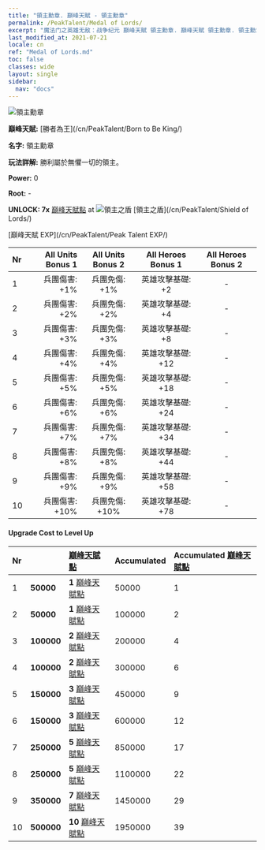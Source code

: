```yaml
---
title: "領主勳章. 巔峰天賦 - 領主勳章"
permalink: /PeakTalent/Medal of Lords/
excerpt: "魔法门之英雄无敌：战争纪元 巔峰天賦 領主勳章. 巔峰天賦 領主勳章. 領主勳章"
last_modified_at: 2021-07-21
locale: cn
ref: "Medal of Lords.md"
toc: false
classes: wide
layout: single
sidebar:
  nav: "docs"
---
```


  ![領主勳章](/images/pt/talent_4303.png)

  **巔峰天賦:** [勝者為王](/cn/PeakTalent/Born to Be King/)

  **名字:** 領主勳章

  **玩法詳解:** 勝利屬於無懼一切的領主。

  **Power:** 0

  **Root:** -

  **UNLOCK: 7x** [巔峰天賦點](/cn/Items/con_934/) at ![領主之盾](/images/pt/talent_4302.png) [領主之盾](/cn/PeakTalent/Shield of Lords/)

  [巔峰天賦 EXP](/cn/PeakTalent/Peak Talent EXP/)

  | Nr | All Units Bonus 1 | All Units Bonus 2 | All Heroes Bonus 1 | All Heroes Bonus 2 |
  |:---|--------------:|:-------------:|:-------------:|:-------------:|
  | 1 | 兵團傷害: +1% | 兵團免傷: +1% | 英雄攻擊基礎: +2 | - |
  | 2 | 兵團傷害: +2% | 兵團免傷: +2% | 英雄攻擊基礎: +4 | - |
  | 3 | 兵團傷害: +3% | 兵團免傷: +3% | 英雄攻擊基礎: +8 | - |
  | 4 | 兵團傷害: +4% | 兵團免傷: +4% | 英雄攻擊基礎: +12 | - |
  | 5 | 兵團傷害: +5% | 兵團免傷: +5% | 英雄攻擊基礎: +18 | - |
  | 6 | 兵團傷害: +6% | 兵團免傷: +6% | 英雄攻擊基礎: +24 | - |
  | 7 | 兵團傷害: +7% | 兵團免傷: +7% | 英雄攻擊基礎: +34 | - |
  | 8 | 兵團傷害: +8% | 兵團免傷: +8% | 英雄攻擊基礎: +44 | - |
  | 9 | 兵團傷害: +9% | 兵團免傷: +9% | 英雄攻擊基礎: +58 | - |
  | 10 | 兵團傷害: +10% | 兵團免傷: +10% | 英雄攻擊基礎: +78 | - |


#### Upgrade Cost to Level Up

  | Nr | <i class="fas fa-coins"/> | [巔峰天賦點](/cn/Items/con_934/) | Accumulated <i class="fas fa-coins"/> | Accumulated [巔峰天賦點](/cn/Items/con_934/) |
  |:---|:--------------|:-------------|:-------------|:-------------|
  | 1 | **50000** | **1** [巔峰天賦點](/cn/Items/con_934/) | 50000 | 1 |
  | 2 | **50000** | **1** [巔峰天賦點](/cn/Items/con_934/) | 100000 | 2 |
  | 3 | **100000** | **2** [巔峰天賦點](/cn/Items/con_934/) | 200000 | 4 |
  | 4 | **100000** | **2** [巔峰天賦點](/cn/Items/con_934/) | 300000 | 6 |
  | 5 | **150000** | **3** [巔峰天賦點](/cn/Items/con_934/) | 450000 | 9 |
  | 6 | **150000** | **3** [巔峰天賦點](/cn/Items/con_934/) | 600000 | 12 |
  | 7 | **250000** | **5** [巔峰天賦點](/cn/Items/con_934/) | 850000 | 17 |
  | 8 | **250000** | **5** [巔峰天賦點](/cn/Items/con_934/) | 1100000 | 22 |
  | 9 | **350000** | **7** [巔峰天賦點](/cn/Items/con_934/) | 1450000 | 29 |
  | 10 | **500000** | **10** [巔峰天賦點](/cn/Items/con_934/) | 1950000 | 39 |
